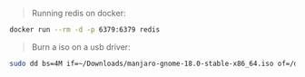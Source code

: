 > Running redis on docker:
```sh
docker run --rm -d -p 6379:6379 redis
```

> Burn a iso on a usb driver:
```sh
sudo dd bs=4M if=~/Downloads/manjaro-gnome-18.0-stable-x86_64.iso of=/dev/sdb status=progress
```
